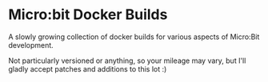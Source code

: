 # Micro:bit Docker Builds

A slowly growing collection of docker builds for various aspects of Micro:Bit development.

Not particularly versioned or anything, so your mileage may vary, but I'll gladly accept patches and additions to this lot :)